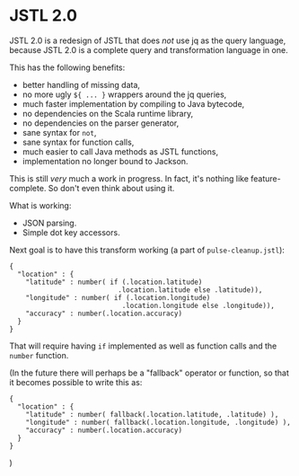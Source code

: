 
# JSTL 2.0

JSTL 2.0 is a redesign of JSTL that does *not* use jq as the query
language, because JSTL 2.0 is a complete query and transformation
language in one.

This has the following benefits:
 * better handling of missing data,
 * no more ugly `${ ... }` wrappers around the jq queries,
 * much faster implementation by compiling to Java bytecode,
 * no dependencies on the Scala runtime library,
 * no dependencies on the parser generator,
 * sane syntax for `not`,
 * sane syntax for function calls,
 * much easier to call Java methods as JSTL functions,
 * implementation no longer bound to Jackson.

This is still *very* much a work in progress. In fact, it's nothing
like feature-complete. So don't even think about using it.

What is working:
 * JSON parsing.
 * Simple dot key accessors.

Next goal is to have this transform working (a part of
`pulse-cleanup.jstl`):

```
{
  "location" : {
    "latitude" : number( if (.location.latitude)
                           .location.latitude else .latitude)),
    "longitude" : number( if (.location.longitude)
                            .location.longitude else .longitude)),
    "accuracy" : number(.location.accuracy)
  }
}
```

That will require having `if` implemented as well as function calls
and the `number` function.

(In the future there will perhaps be a "fallback" operator or
function, so that it becomes possible to write this as:

```
{
  "location" : {
    "latitude" : number( fallback(.location.latitude, .latitude) ),
    "longitude" : number( fallback(.location.longitude, .longitude) ),
    "accuracy" : number(.location.accuracy)
  }
}
```

)
